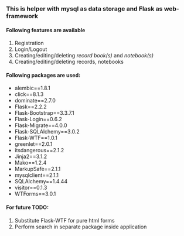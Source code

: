 <h3>This is helper with mysql as data storage and Flask as web-framework</h3>


<h4>Following features are available</h4>
<ol>
    <li>Registration</li>
    <li>Login/Logout</li>
    <li>Creating/editing/deleting <i>record book(s)</i> and <i>notebook(s)</i></li>
    <li>Creating/editing/deleting records, notebooks</li>
</ol>

<h4>Following packages are used:</h4>
<ul>
<li> alembic==1.8.1
<li> click==8.1.3
<li> dominate==2.7.0
<li> Flask==2.2.2
<li> Flask-Bootstrap==3.3.7.1
<li> Flask-Login==0.6.2
<li> Flask-Migrate==4.0.0
<li> Flask-SQLAlchemy==3.0.2
<li> Flask-WTF==1.0.1
<li> greenlet==2.0.1
<li> itsdangerous==2.1.2
<li> Jinja2==3.1.2
<li> Mako==1.2.4
<li> MarkupSafe==2.1.1
<li> mysqlclient==2.1.1
<li> SQLAlchemy==1.4.44
<li> visitor==0.1.3
<li> WTForms==3.0.1
</ul>
<h4>For future TODO:</h4>
<ol>
    <li>Substitute Flask-WTF for pure html forms</li>
    <li>Perform search in separate package inside application</li>
</ol>